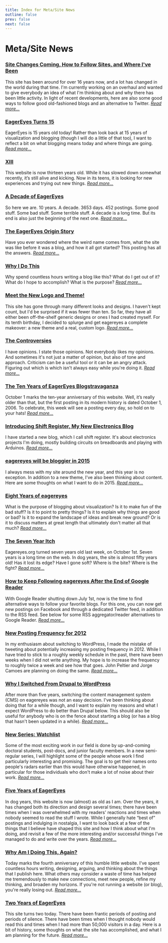 ```yaml
---
title: Index for Meta/Site News
outline: false
prev: false
next: false
---
```


# Meta/Site News

### <a href="/blog/2022/site-changes-coming-how-to-follow-sites-and-where-ive-been">Site Changes Coming, How to Follow Sites, and Where I've Been</a>
This site has been around for over 16 years now, and a lot has changed in the world during that time. I'm currently working on an overhaul and wanted to give everybody an idea of what I'm thinking about and why there has been little activity. In light of recent developments, here are also some good ways to follow good old-fashioned blogs and an alternative to Twitter. _<a href="/blog/2022/site-changes-coming-how-to-follow-sites-and-where-ive-been">Read more…</a>_

### <a href="/blog/2021/eagereyes-turns-15">EagerEyes Turns 15</a>
EagerEyes is 15 years old today! Rather than look back at 15 years of visualization and blogging (though I will do a little of that too), I want to reflect a bit on what blogging means today and where things are going. _<a href="/blog/2021/eagereyes-turns-15">Read more…</a>_

### <a href="/blog/2019/xiii">XIII</a>
This website is now thirteen years old. While it has slowed down somewhat recently, it’s still alive and kicking. Now in its teens, it is looking for new experiences and trying out new things. _<a href="/blog/2019/xiii">Read more…</a>_

### <a href="/blog/2016/a-decade-of-eagereyes">A Decade of EagerEyes</a>
So here we are. 10 years. A decade. 3653 days. 452 postings. Some good stuff. Some bad stuff. Some terrible stuff. A decade is a long time. But its end is also just the beginning of the next one. _<a href="/blog/2016/a-decade-of-eagereyes">Read more…</a>_

### <a href="/blog/2016/the-eagereyes-origin-story">The EagerEyes Origin Story</a>
Have you ever wondered where the weird name comes from, what the site was like before it was a blog, and how it all got started? This posting has all the answers. _<a href="/blog/2016/the-eagereyes-origin-story">Read more…</a>_

### <a href="/blog/2016/why-i-do-this">Why I Do This</a>
Why spend countless hours writing a blog like this? What do I get out of it? What do I hope to accomplish? What is the purpose? _<a href="/blog/2016/why-i-do-this">Read more…</a>_

### <a href="/blog/2016/meet-the-new-logo-and-theme">Meet the New Logo and Theme!</a>
This site has gone through many different looks and designs. I haven't kept count, but I'd be surprised if it was fewer than ten. So far, they have all either been off-the-shelf generic designs or ones I had created myself. For its tenth birthday, I decided to splurge and get eagereyes a complete makeover: a new theme and a real, custom logo. _<a href="/blog/2016/meet-the-new-logo-and-theme">Read more…</a>_

### <a href="/blog/2016/the-controversies">The Controversies</a>
I have opinions. I state those opinions. Not everybody likes my opinions. And sometimes it's not just a matter of opinion, but also of tone and approach. Criticism can be a useful tool or it can be an angry attack. Figuring out which is which isn't always easy while you're doing it. _<a href="/blog/2016/the-controversies">Read more…</a>_

### <a href="/blog/2016/blogstravaganza">The Ten Years of EagerEyes Blogstravaganza</a>
October 1 marks the ten-year anniversary of this website. Well, it’s really older than that, but the first posting in its modern history is dated October 1, 2006. To celebrate, this week will see a posting every day, so hold on to your hats! _<a href="/blog/2016/blogstravaganza">Read more…</a>_

### <a href="/blog/2016/introducing-shift-register-my-new-electronics-blog">Introducing Shift Register, My New Electronics Blog</a>
I have started a new blog, which I call shift register. It's about electronics projects I'm doing, mostly building circuits on breadboards and playing with Arduinos. _<a href="/blog/2016/introducing-shift-register-my-new-electronics-blog">Read more…</a>_

### <a href="/blog/2014/eagereyes-will-be-bloggier-in-2015">eagereyes will be bloggier in 2015</a>
I always mess with my site around the new year, and this year is no exception. In addition to a new theme, I've also been thinking about content. Here are some thoughts on what I want to do in 2015. _<a href="/blog/2014/eagereyes-will-be-bloggier-in-2015">Read more…</a>_

### <a href="/blog/2014/eight-years-of-eagereyes">Eight Years of eagereyes</a>
What is the purpose of blogging about visualization? Is it to make fun of the bad stuff? Is it to point to pretty things? Is it to explain why things are good or bad? Is it to expand the landscape of ideas and break new ground? Or is it to discuss matters at great length that ultimately don't matter all that much? _<a href="/blog/2014/eight-years-of-eagereyes">Read more…</a>_

### <a href="/blog/2013/seven-year-itch">The Seven Year Itch</a>
Eagereyes.org turned seven years old last week, on October 1st. Seven years is a long time on the web. In dog years, the site is almost fifty years old! Has it lost its edge? Have I gone soft? Where is the bite? Where is the fight? _<a href="/blog/2013/seven-year-itch">Read more…</a>_

### <a href="/blog/2013/eagereyes-google-reader">How to Keep Following eagereyes After the End of Google Reader</a>
With Google Reader shutting down July 1st, now is the time to find alternative ways to follow your favorite blogs. For this one, you can now get new postings on Facebook and through a dedicated Twitter feed, in addition to the RSS feed. See below for some RSS aggregator/reader alternatives to Google Reader. _<a href="/blog/2013/eagereyes-google-reader">Read more…</a>_

### <a href="/blog/2012/posting-frequency-2012">New Posting Frequency for 2012</a>
In my enthusiasm about switching to WordPress, I made the mistake of tweeting about potentially increasing my posting frequency in 2012. While I have tried to stick to a roughly weekly schedule in the past, there have been weeks when I did not write anything. My hope is to increase the frequency to roughly twice a week and see how that goes. John Peltier and Jorge Camoes are planning on doing the same. _<a href="/blog/2012/posting-frequency-2012">Read more…</a>_

### <a href="/blog/2012/why-i-switched-drupal-wordpress">Why I Switched From Drupal to WordPress</a>
After more than five years, switching the content management system (CMS) on eagereyes was not an easy decision. I've been thinking about doing that for a while though, and I want to explain my reasons and what I expect WordPress to do better than Drupal below. This should also be useful for anybody who is on the fence about starting a blog (or has a blog that hasn't been updated in a while). _<a href="/blog/2012/why-i-switched-drupal-wordpress">Read more…</a>_

### <a href="/blog/2011/new-series">New Series: Watchlist</a>
Some of the most exciting work in our field is done by up-and-coming doctoral students, post-docs, and junior faculty members. In a new semi-regular series, I will highlight some of the people whose work I find particularly interesting and promising. The goal is to get their names onto people's radars earlier than this would have otherwise happened, in particular for those individuals who don't make a lot of noise about their work. _<a href="/blog/2011/new-series">Read more…</a>_

### <a href="/blog/2011/five-years-of-eagereyes">Five Years of EagerEyes</a>
In dog years, this website is now (almost) as old as I am. Over the years, it has changed both its direction and design several times; there have been times when I was overwhelmed with my readers' reactions and times when nobody seemed to read the stuff I wrote. While I generally hate “best of” postings and indulging in nostalgia, I want to look back at a few of the things that I believe have shaped this site and how I think about what I'm doing, and revisit a few of the more interesting and/or successful things I've managed to do and write over the years. _<a href="/blog/2011/five-years-of-eagereyes">Read more…</a>_

### <a href="/blog/2010/why">Why Am I Doing This, Again?</a>
Today marks the fourth anniversary of this humble little website. I've spent countless hours writing, designing, arguing, and thinking about the things that I publish here. What others may consider a waste of time has helped me tremendously to make new connections, meet new people, refine my thinking, and broaden my horizons. If you're not running a website (or blog), you're really losing out. _<a href="/blog/2010/why">Read more…</a>_

### <a href="/blog/2008/two-years-of-eagereyes">Two Years of EagerEyes</a>
This site turns two today. There have been frantic periods of posting and periods of silence. There have been times when I thought nobody would read this and times when I had more than 50,000 visitors in a day. Here is a bit of history, some thoughts on what the site has accomplished, and what I am planning for the future. _<a href="/blog/2008/two-years-of-eagereyes">Read more…</a>_

